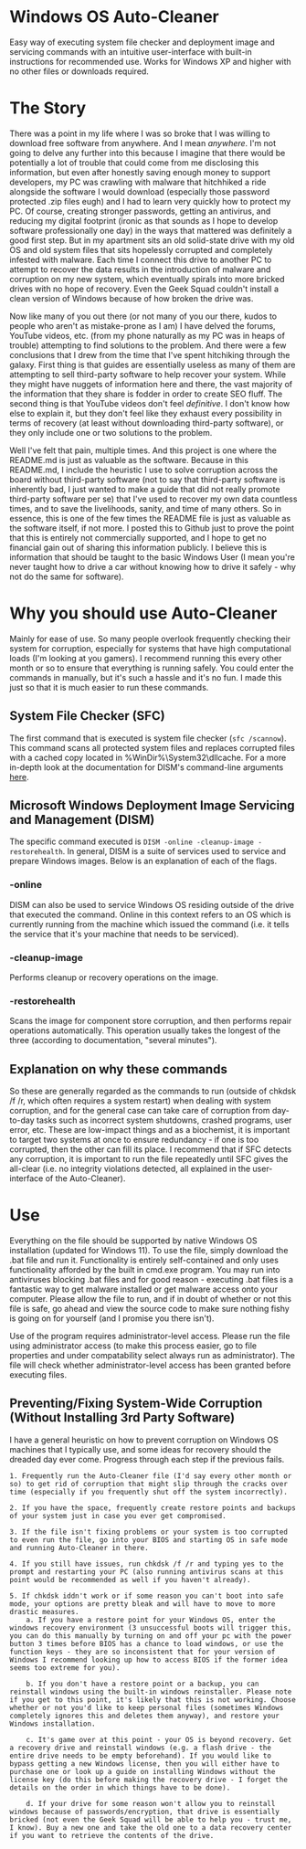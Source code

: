 # Windows OS Auto-Cleaner
Easy way of executing system file checker and deployment image and servicing commands with an intuitive user-interface with built-in instructions for recommended use. Works for Windows XP and higher with no other files or downloads required. 

# The Story
There was a point in my life where I was so broke that I was willing to download free software from anywhere. And I mean *anywhere*. I'm not going to delve any further into this because I imagine that there would be potentially a lot of trouble that could come from me disclosing this information, but even after honestly saving enough money to support developers, my PC was crawling with malware that hitchhiked a ride alongside the software I would download (especially those password protected .zip files eugh) and I had to learn very quickly how to protect my PC. Of course, creating stronger passwords, getting an antivirus, and reducing my digital footprint (ironic as that sounds as I hope to develop software professionally one day) in the ways that mattered was definitely a good first step. But in my apartment sits an old solid-state drive with my old OS and old system files that sits hopelessly corrupted and completely infested with malware. Each time I connect this drive to another PC to attempt to recover the data results in the introduction of malware and corruption on my new system, which eventually spirals into more bricked drives with no hope of recovery. Even the Geek Squad couldn't install a clean version of Windows because of how broken the drive was.  

Now like many of you out there (or not many of you our there, kudos to people who aren't as mistake-prone as I am) I have delved the forums, YouTube videos, etc. (from my phone naturally as my PC was in heaps of trouble) attempting to find solutions to the problem. And there were a few conclusions that I drew from the time that I've spent hitchiking through the galaxy. First thing is that guides are essentially useless as many of them are attempting to sell third-party software to help recover your system. While they might have nuggets of information here and there, the vast majority of the information that they share is fodder in order to create SEO fluff. The second thing is that YouTube videos don't feel *definitive*. I don't know how else to explain it, but they don't feel like they exhaust every possibility in terms of recovery (at least without downloading third-party software), or they only include one or two solutions to the problem. 

Well I've felt that pain, multiple times. And this project is one where the README.md is just as valuable as the software. Because in this README.md, I include the heuristic I use to solve corruption across the board without third-party software (not to say that third-party software is inherently bad, I just wanted to make a guide that did not really promote third-party software per se) that I've used to recover my own data countless times, and to save the livelihoods, sanity, and time of many others. So in essence, this is one of the few times the README file is just as valuable as the software itself, if not more. I posted this to Github just to prove the point that this is entirely not commercially supported, and I hope to get no financial gain out of sharing this information publicly. I believe this is information that should be taught to the basic Windows User (I mean you're never taught how to drive a car without knowing how to drive it safely - why not do the same for software).
# Why you should use Auto-Cleaner
Mainly for ease of use. So many people overlook frequently checking their system for corruption, especially for systems that have high computational loads (I'm looking at you gamers). I recommend running this every other month or so to ensure that everything is running safely. You could enter the commands in manually, but it's such a hassle and it's no fun. I made this just so that it is much easier to run these commands. 

## System File Checker (SFC)
The first command that is executed is system file checker (`sfc /scannow`). This command scans all protected system files and replaces corrupted files with a cached copy located in %WinDir%\System32\dllcache. For a more in-depth look at the documentation for DISM's command-line arguments [here](https://learn.microsoft.com/en-us/windows-hardware/manufacture/desktop/dism-operating-system-package-servicing-command-line-options?view=windows-11).

## Microsoft Windows Deployment Image Servicing and Management (DISM)
The specific command executed is `DISM -online -cleanup-image -restorehealth`. In general, DISM is a suite of services used to service and prepare Windows images. Below is an explanation of each of the flags. 

### -online
DISM can also be used to service Windows OS residing outside of the drive that executed the command. Online in this context refers to an OS which is currently running from the machine which issued the command (i.e. it tells the service that it's your machine that needs to be serviced).

### -cleanup-image
Performs cleanup or recovery operations on the image. 

### -restorehealth
Scans the image for component store corruption, and then performs repair operations automatically. This operation usually takes the longest of the three (according to documentation, "several minutes").

## Explanation on why these commands
So these are generally regarded as the commands to run (outside of chkdsk /f /r, which often requires a system restart) when dealing with system corruption, and for the general case can take care of corruption from day-to-day tasks such as incorrect system shutdowns, crashed programs, user error, etc. These are low-impact things and as a biochemist, it is important to target two systems at once to ensure redundancy - if one is too corrupted, then the other can fill its place. I recommend that if SFC detects any corruption, it is important to run the file repeatedly until SFC gives the all-clear (i.e. no integrity violations detected, all explained in the user-interface of the Auto-Cleaner).

# Use
Everything on the file should be supported by native Windows OS installation (updated for Windows 11). To use the file, simply download the .bat file and run it. Functionality is entirely self-contained and only uses functionality afforded by the built in cmd.exe program. You may run into antiviruses blocking .bat files and for good reason - executing .bat files is a fantastic way to get malware installed or get malware access onto your computer. Please allow the file to run, and if in doubt of whether or not this file is safe, go ahead and view the source code to make sure nothing fishy is going on for yourself (and I promise you there isn't).

Use of the program requires administrator-level access. Please run the file using administrator access (to make this process easier, go to file properties and under compatability select always run as administrator). The file will check whether administrator-level access has been granted before executing files. 

## Preventing/Fixing System-Wide Corruption (Without Installing 3rd Party Software)
I have a general heuristic on how to prevent corruption on Windows OS machines that I typically use, and some ideas for recovery should the dreaded day ever come. Progress through each step if the previous fails.  
  

    1. Frequently run the Auto-Cleaner file (I'd say every other month or so) to get rid of corruption that might slip through the cracks over time (especially if you frequently shut off the system incorrectly).  
      
    2. If you have the space, frequently create restore points and backups of your system just in case you ever get compromised.  
      
    3. If the file isn't fixing problems or your system is too corrupted to even run the file, go into your BIOS and starting OS in safe mode and running Auto-Cleaner in there.  
        
    4. If you still have issues, run chkdsk /f /r and typing yes to the prompt and restarting your PC (also running antivirus scans at this point would be recommended as well if you haven't already).  
      
    5. If chkdsk iddn't work or if some reason you can't boot into safe mode, your options are pretty bleak and will have to move to more drastic measures.  
        a. If you have a restore point for your Windows OS, enter the windows recovery environment (3 unsuccessful boots will trigger this, you can do this manually by turning on and off your pc with the power button 3 times before BIOS has a chance to load windows, or use the function keys - they are so inconsistent that for your version of Windows I recommend looking up how to access BIOS if the former idea seems too extreme for you).  
          
        b. If you don't have a restore point or a backup, you can reinstall windows using the built-in windows reinstaller. Please note if you get to this point, it's likely that this is not working. Choose whether or not you'd like to keep personal files (sometimes Windows completely ignores this and deletes them anyway), and restore your Windows installation.  
          
        c. It's game over at this point - your OS is beyond recovery. Get a recovery drive and reinstall windows (e.g. a flash drive - the entire drive needs to be empty beforehand). If you would like to bypass getting a new Windows license, then you will either have to purchase one or look up a guide on installing Windows without the license key (do this before making the recovery drive - I forget the details on the order in which things have to be done).  
          
        d. If your drive for some reason won't allow you to reinstall windows because of passwords/encryption, that drive is essentially bricked (not even the Geek Squad will be able to help you - trust me, I know). Buy a new one and take the old one to a data recovery center if you want to retrieve the contents of the drive.  